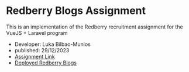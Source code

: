 # Redberry Blogs Assignment

This is an implementation of the Redberry recruitment assignment for the VueJS + Laravel program

- Developer: Luka Bilbao-Munios
- published: 29/12/2023
- [Assignment Link](https://redberry.gitbook.io/bootcamp-7-assignment/)
- [Deployed Redberry Blogs](https://lucasbilbao.github.io/redberry-blog/blogs)
